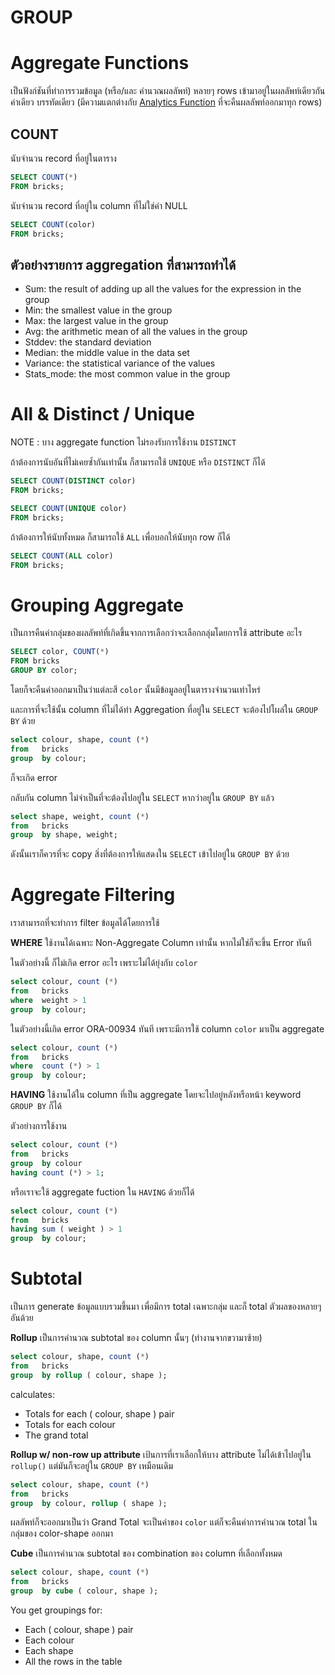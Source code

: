 # GROUP
# Aggregate Functions

เป็นฟังก์ชันที่ทำการรวมข้อมูล (หรือ/และ คำนวณผลลัพท์) หลายๆ rows เข้ามาอยู่ในผลลัพท์เดียวกัน ค่าเดียว บรรทัดเดียว (มีความแตกต่างกับ [Analytics Function](https://www.notion.so/Analytic-Window-Function-fa9ec19935834c5d919b18633103df46) ที่จะคืนผลลัพท์ออกมาทุก rows)

## COUNT
นับจำนวน record ที่อยู่ในตาราง

```sql
SELECT COUNT(*)
FROM bricks;
```

นับจำนวน record ที่อยู่ใน column ที่ไม่ใช่ค่า NULL

```sql
SELECT COUNT(color)
FROM bricks;
```

## ตัวอย่างรายการ aggregation ที่สามารถทำได้

- Sum: the result of adding up all the values for the expression in the group
- Min: the smallest value in the group
- Max: the largest value in the group
- Avg: the arithmetic mean of all the values in the group
- Stddev: the standard deviation
- Median: the middle value in the data set
- Variance: the statistical variance of the values
- Stats_mode: the most common value in the group

# All & Distinct / Unique

NOTE : บาง aggregate function ไม่รองรับการใช้งาน `DISTINCT`

ถ้าต้องการนับอันที่ไม่เคยซ้ำกันเท่านั้น ก็สามารถใช้ `UNIQUE` หรือ `DISTINCT` ก็ได้

```sql
SELECT COUNT(DISTINCT color)
FROM bricks;
```

```sql
SELECT COUNT(UNIQUE color)
FROM bricks;
```

ถ้าต้องการให้นับทั้งหมด ก็สามารถใช้ `ALL` เพื่อบอกให้นับทุก row ก็ได้

```sql
SELECT COUNT(ALL color)
FROM bricks;
```

# Grouping Aggregate

เป็นการคืนค่ากลุ่มของผลลัพท์ที่เกิดขึ้นจากการเลือกว่าจะเลือกกลุ่มโดยการใช้ attribute อะไร

```sql
SELECT color, COUNT(*)
FROM bricks
GROUP BY color;
```

โดยก็จะคืนค่าออกมาเป็นว่าแต่ละสี `color` นั้นมีข้อมูลอยู่ในตารางจำนวนเท่าไหร่

และการที่จะใช้นั้น column ที่ไม่ได้ทำ Aggregation ที่อยู่ใน `SELECT` จะต้องไปโผล่ใน `GROUP BY` ด้วย

```sql
select colour, shape, count (*)
from   bricks
group  by colour;
```

ก็จะเกิด error

กลับกัน column ไม่จำเป็นที่จะต้องไปอยู่ใน `SELECT` หากว่าอยู่ใน `GROUP BY` แล้ว

```sql
select shape, weight, count (*)
from   bricks
group  by shape, weight;
```

ดังนั้นเราก็ควรที่จะ copy สิ่งที่ต้องการให้แสดงใน `SELECT` เข้าไปอยู่ใน `GROUP BY` ด้วย

# Aggregate Filtering

เราสามารถที่จะทำการ filter ข้อมูลได้โดยการใช้

**WHERE**
ใช้งานได้เฉพาะ Non-Aggregate Column เท่านั้น
หากไม่ใช่ก็จะขึ้น Error ทันที

ในตัวอย่างนี้ ก็ไม่เกิด error อะไร เพราะไม่ได้ยุ่งกับ `color`

```sql
select colour, count (*)
from   bricks
where  weight > 1
group  by colour;
```

ในตัวอย่างนี้เกิด error ORA-00934 ทันที เพราะมีการใช้ column `color` มาเป็น aggregate

```sql
select colour, count (*)
from   bricks
where  count (*) > 1
group  by colour;
```

**HAVING**
ใช้งานได้ใน column ที่เป็น aggregate
โดยจะไปอยู่หลังหรือหน้า keyword `GROUP BY` ก็ได้

ตัวอย่างการใช้งาน

```sql
select colour, count (*)
from   bricks
group  by colour
having count (*) > 1;
```

หรือเราจะใช้ aggregate fuction ใน `HAVING` ด้วยก็ได้

```sql
select colour, count (*)
from   bricks
having sum ( weight ) > 1
group  by colour;
```

# Subtotal

เป็นการ generate ข้อมูลแบบรวมขึ้นมา เพื่อมีการ total เฉพาะกลุ่ม และก็ total ตัวผลของหลายๆอันด้วย

**Rollup**
เป็นการคำนวณ subtotal ของ column นั้นๆ (ทำงานจากขวามาซ้าย)

```sql
select colour, shape, count (*)
from   bricks
group  by rollup ( colour, shape );
```

calculates:

- Totals for each ( colour, shape ) pair
- Totals for each colour
- The grand total

**Rollup w/ non-row up attribute**
เป้นการที่เราเลือกให้บาง attribute ไม่ได้เข้าไปอยู่ใน  `rollup()` แต่มันก็จะอยู่ใน `GROUP BY` เหมือนเดิม

```sql
select colour, shape, count (*)
from   bricks
group  by colour, rollup ( shape );
```

ผลลัพท์ก็จะออกมาเป็นว่า Grand Total จะเป็นค่าของ `color` แต่ก็จะคืนค่าการคำนวณ total ในกลุ่มของ color-shape ออกมา

**Cube**
เป็นการคำนวณ subtotal ของ combination ของ column ที่เลือกทั้งหมด

```sql
select colour, shape, count (*)
from   bricks
group  by cube ( colour, shape );
```

You get groupings for:

- Each ( colour, shape ) pair
- Each colour
- Each shape
- All the rows in the table
